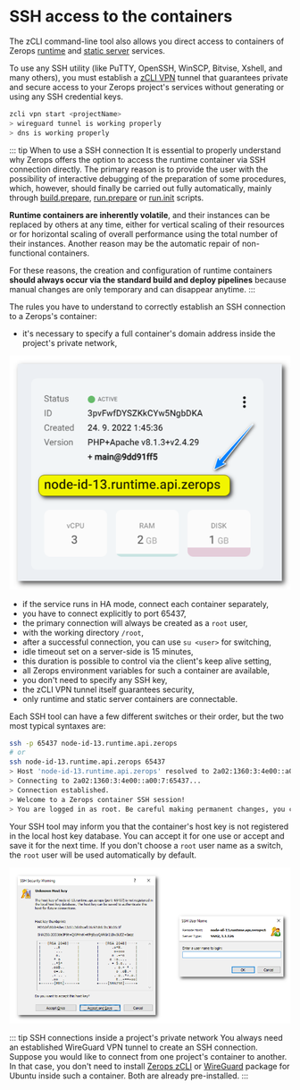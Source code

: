 # SSH access to the containers

The zCLI command-line tool also allows you direct access to containers of Zerops [runtime](/documentation/services/runtimes.html) and [static server](/documentation/services/static-servers/nginx.html#nginx) services.

To use any SSH utility (like PuTTY, OpenSSH, WinSCP, Bitvise, Xshell, and many others), you must establish a [zCLI VPN](/documentation/cli/available-commands.html#vpn-start-project-name) tunnel that guarantees private and secure access to your Zerops project's services without generating or using any SSH credential keys.

```bash
zcli vpn start <projectName>
> wireguard tunnel is working properly
> dns is working properly
```

<!-- markdownlint-disable DOCSMD004 -->
::: tip When to use a SSH connection
It is essential to properly understand why Zerops offers the option to access the runtime container via SSH connection directly. The primary reason is to provide the user with the possibility of interactive debugging of the preparation of some procedures, which, however, should finally be carried out fully automatically, mainly through [build.prepare](/documentation/build/build-config.html#prepare-optional), [run.prepare](/documentation/build/build-config.html#prepare-optional-for-all-services) or [run.init](/documentation/build/build-config.html#init-optional-for-all-services) scripts.

**Runtime containers are inherently volatile**, and their instances can be replaced by others at any time, either for vertical scaling of their resources or for horizontal scaling of overall performance using the total number of their instances. Another reason may be the automatic repair of non-functional containers.

For these reasons, the creation and configuration of runtime containers **should always occur via the standard build and deploy pipelines** because manual changes are only temporary and can disappear anytime.
:::
<!-- markdownlint-enable DOCSMD004 -->

The rules you have to understand to correctly establish an SSH connection to a Zerops's container:

* it's necessary to specify a full container's domain address inside the project's private network,

![SSH Access](./images/Container_Full_Domain_Name.png "Container Domain Name")

* if the service runs in HA mode, connect each container separately,
* you have to connect explicitly to port 65437,
* the primary connection will always be created as a `root` user,
* with the working directory `/root`,
* after a successful connection, you can use `su <user>` for switching,
* idle timeout set on a server-side is 15 minutes,
* this duration is possible to control via the client's keep alive setting,
* all Zerops environment variables for such a container are available,
* you don't need to specify any SSH key,
* the zCLI VPN tunnel itself guarantees security,
* only runtime and static server containers are connectable.

Each SSH tool can have a few different switches or their order, but the two most typical syntaxes are:

```bash
ssh -p 65437 node-id-13.runtime.api.zerops
# or
ssh node-id-13.runtime.api.zerops 65437
> Host 'node-id-13.runtime.api.zerops' resolved to 2a02:1360:3:4e00::a00:7.
> Connecting to 2a02:1360:3:4e00::a00:7:65437...
> Connection established.
> Welcome to a Zerops container SSH session!
> You are logged in as root. Be careful making permanent changes, you can lose stuff.
```

Your SSH tool may inform you that the container's host key is not registered in the local host key database. You can accept it for one use or accept and save it for the next time. If you don't choose a `root` user name as a switch, the `root` user will be used automatically by default.

![SSH Access](./images/Unknown_Host_Key_User_Name.png "Host Key & User Name")

<!-- markdownlint-disable DOCSMD004 -->
::: tip SSH connections inside a project's private network
You always need an established WireGuard VPN tunnel to create an SSH connection. Suppose you would like to connect from one project's container to another. In that case, you don't need to install [Zerops zCLI](/documentation/cli/installation.html#download-the-zcli-static-binary) or [WireGuard](https://www.wireguard.com/install) package for Ubuntu inside such a container. Both are already pre-installed.
:::
<!-- markdownlint-enable DOCSMD004 -->
